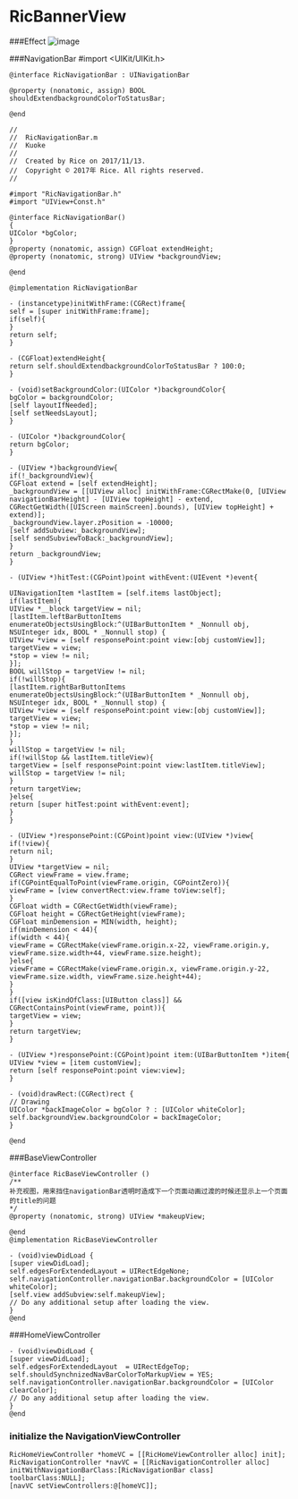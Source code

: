 # RicBannerView
###Effect
![image](https://github.com/zLihuan/RicNavigationDemo/blob/master/DEMO.gif)

###NavigationBar
    #import <UIKit/UIKit.h>

    @interface RicNavigationBar : UINavigationBar

    @property (nonatomic, assign) BOOL shouldExtendbackgroundColorToStatusBar;

    @end

    //
    //  RicNavigationBar.m
    //  Kuoke
    //
    //  Created by Rice on 2017/11/13.
    //  Copyright © 2017年 Rice. All rights reserved.
    //

    #import "RicNavigationBar.h"
    #import "UIView+Const.h"

    @interface RicNavigationBar()
    {
    UIColor *bgColor;
    }
    @property (nonatomic, assign) CGFloat extendHeight;
    @property (nonatomic, strong) UIView *backgroundView;

    @end

    @implementation RicNavigationBar

    - (instancetype)initWithFrame:(CGRect)frame{
    self = [super initWithFrame:frame];
    if(self){
    }
    return self;
    }

    - (CGFloat)extendHeight{
    return self.shouldExtendbackgroundColorToStatusBar ? 100:0;
    }

    - (void)setBackgroundColor:(UIColor *)backgroundColor{
    bgColor = backgroundColor;
    [self layoutIfNeeded];
    [self setNeedsLayout];
    }

    - (UIColor *)backgroundColor{
    return bgColor;
    }

    - (UIView *)backgroundView{
    if(!_backgroundView){
    CGFloat extend = [self extendHeight];
    _backgroundView = [[UIView alloc] initWithFrame:CGRectMake(0, [UIView navigationBarHeight] - [UIView topHeight] - extend, CGRectGetWidth([UIScreen mainScreen].bounds), [UIView topHeight] + extend)];
    _backgroundView.layer.zPosition = -10000;
    [self addSubview:_backgroundView];
    [self sendSubviewToBack:_backgroundView];
    }
    return _backgroundView;
    }

    - (UIView *)hitTest:(CGPoint)point withEvent:(UIEvent *)event{

    UINavigationItem *lastItem = [self.items lastObject];
    if(lastItem){
    UIView *__block targetView = nil;
    [lastItem.leftBarButtonItems enumerateObjectsUsingBlock:^(UIBarButtonItem * _Nonnull obj, NSUInteger idx, BOOL * _Nonnull stop) {
    UIView *view = [self responsePoint:point view:[obj customView]];
    targetView = view;
    *stop = view != nil;
    }];
    BOOL willStop = targetView != nil;
    if(!willStop){
    [lastItem.rightBarButtonItems enumerateObjectsUsingBlock:^(UIBarButtonItem * _Nonnull obj, NSUInteger idx, BOOL * _Nonnull stop) {
    UIView *view = [self responsePoint:point view:[obj customView]];
    targetView = view;
    *stop = view != nil;
    }];
    }
    willStop = targetView != nil;
    if(!willStop && lastItem.titleView){
    targetView = [self responsePoint:point view:lastItem.titleView];
    willStop = targetView != nil;
    }
    return targetView;
    }else{
    return [super hitTest:point withEvent:event];
    }
    }

    - (UIView *)responsePoint:(CGPoint)point view:(UIView *)view{
    if(!view){
    return nil;
    }
    UIView *targetView = nil;
    CGRect viewFrame = view.frame;
    if(CGPointEqualToPoint(viewFrame.origin, CGPointZero)){
    viewFrame = [view convertRect:view.frame toView:self];
    }
    CGFloat width = CGRectGetWidth(viewFrame);
    CGFloat height = CGRectGetHeight(viewFrame);
    CGFloat minDemension = MIN(width, height);
    if(minDemension < 44){
    if(width < 44){
    viewFrame = CGRectMake(viewFrame.origin.x-22, viewFrame.origin.y, viewFrame.size.width+44, viewFrame.size.height);
    }else{
    viewFrame = CGRectMake(viewFrame.origin.x, viewFrame.origin.y-22, viewFrame.size.width, viewFrame.size.height+44);
    }
    }
    if([view isKindOfClass:[UIButton class]] && CGRectContainsPoint(viewFrame, point)){
    targetView = view;
    }
    return targetView;
    }

    - (UIView *)responsePoint:(CGPoint)point item:(UIBarButtonItem *)item{
    UIView *view = [item customView];
    return [self responsePoint:point view:view];
    }

    - (void)drawRect:(CGRect)rect {
    // Drawing
    UIColor *backImageColor = bgColor ? : [UIColor whiteColor];
    self.backgroundView.backgroundColor = backImageColor;
    }

    @end
    
###BaseViewController

    @interface RicBaseViewController ()
    /**
    补充视图，用来挡住navigationBar透明时造成下一个页面动画过渡的时候还显示上一个页面的title的问题
    */
    @property (nonatomic, strong) UIView *makeupView;

    @end
    @implementation RicBaseViewController
    
    - (void)viewDidLoad {
    [super viewDidLoad];
    self.edgesForExtendedLayout = UIRectEdgeNone;
    self.navigationController.navigationBar.backgroundColor = [UIColor whiteColor];
    [self.view addSubview:self.makeupView];
    // Do any additional setup after loading the view.
    }
    @end
    
###HomeViewController

    - (void)viewDidLoad {
    [super viewDidLoad];
    self.edgesForExtendedLayout  = UIRectEdgeTop;
    self.shouldSynchnizedNavBarColorToMarkupView = YES;
    self.navigationController.navigationBar.backgroundColor = [UIColor clearColor];
    // Do any additional setup after loading the view.
    }
    @end

### initialize the NavigationViewController

    RicHomeViewController *homeVC = [[RicHomeViewController alloc] init];
    RicNavigationController *navVC = [[RicNavigationController alloc] initWithNavigationBarClass:[RicNavigationBar class] toolbarClass:NULL];
    [navVC setViewControllers:@[homeVC]];

